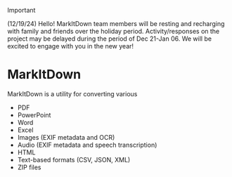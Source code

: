> [!IMPORTANT]
> (12/19/24) Hello! MarkItDown team members will be resting and recharging with family and friends over the holiday period. Activity/responses on the project may be delayed during the period of Dec 21-Jan 06. We will be excited to engage with you in the new year!

# MarkItDown

MarkItDown is a utility for converting various

- PDF
- PowerPoint
- Word
- Excel
- Images (EXIF metadata and OCR)
- Audio (EXIF metadata and speech transcription)
- HTML
- Text-based formats (CSV, JSON, XML)
- ZIP files 